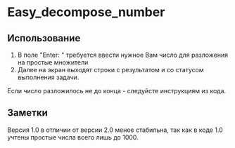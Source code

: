 # Easy_decompose_number
## Использование
1. В поле "Enter: " требуется ввести нужное Вам число для разложения на простые множители
2. Далее на экран выходят строки с результатом и со статусом выполнения задачи.

Если число разложилось не до конца - следуйсте инструкциям из кода.
## Заметки
Версия 1.0 в отличии от версии 2.0 менее стабильна, так как в коде 1.0 учтены простые числа всего лишь до 1000.
